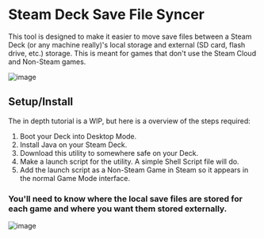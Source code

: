 # Steam Deck Save File Syncer
This tool is designed to make it easier to move save files between a Steam Deck (or any machine really)'s local storage and external (SD card, flash drive, etc.) storage.
This is meant for games that don't use the Steam Cloud and Non-Steam games.

![image](https://github.com/user-attachments/assets/d34d17d9-f538-4c03-bab0-845ae5c1075a)

## Setup/Install
The in depth tutorial is a WIP, but here is a overview of the steps required:
1. Boot your Deck into Desktop Mode.
2. Install Java on your Steam Deck.
3. Download this utility to somewhere safe on your Deck.
4. Make a launch script for the utility. A simple Shell Script file will do.
5. Add the launch script as a Non-Steam Game in Steam so it appears in the normal Game Mode interface.

### You'll need to know where the local save files are stored for each game and where you want them stored externally.

![image](https://github.com/user-attachments/assets/4a3bcf48-501f-4023-a5ca-87587c651731)
